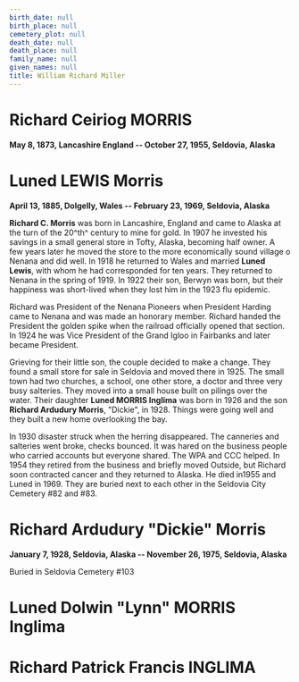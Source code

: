 ```yaml
---
birth_date: null
birth_place: null
cemetery_plot: null
death_date: null
death_place: null
family_name: null
given_names: null
title: William Richard Miller
---
```


# Richard Ceiriog MORRIS

**May 8, 1873, Lancashire England -- October 27, 1955, Seldovia,
Alaska**

# Luned LEWIS Morris

**April 13, 1885, Dolgelly, Wales -- February 23, 1969, Seldovia,
Alaska**

**Richard C. Morris** was born in Lancashire, England and
came to Alaska at the turn of the 20^th^ century to mine for gold. In
1907 he invested his savings in a small general store in Tofty, Alaska,
becoming half owner. A few years later he moved the store to the more
economically sound village o Nenana and did well. In 1918 he returned to
Wales and married **Luned Lewis**, with whom he had
corresponded for ten years. They returned to Nenana in the spring of
1919. In 1922 their son, Berwyn was born, but their happiness was
short-lived when they lost him in the 1923 flu epidemic.

Richard was President of the Nenana Pioneers when President Harding came
to Nenana and was made an honorary member. Richard handed the President
the golden spike when the railroad officially opened that section. In
1924 he was Vice President of the Grand Igloo in Fairbanks and later
became President.

Grieving for their little son, the couple decided to make a change. They
found a small store for sale in Seldovia and moved there in 1925. The
small town had two churches, a school, one other store, a doctor and
three very busy salteries. They moved into a small house built on
pilings over the water. Their daughter **Luned MORRIS
Inglima** was born in 1926 and the son
**Richard Ardudury Morris**, "Dickie", in
1928. Things were going well and they built a new home overlooking the
bay.

In 1930 disaster struck when the herring disappeared. The canneries and
salteries went broke, checks bounced. It was hared on the business
people who carried accounts but everyone shared. The WPA and CCC helped.
In 1954 they retired from the business and briefly moved Outside, but
Richard soon contracted cancer and they returned to Alaska. He died
in1955 and Luned in 1969. They are buried next to each other in the
Seldovia City Cemetery \#82 and \#83.

# Richard Ardudury "Dickie" Morris

**January 7, 1928, Seldovia, Alaska -- November 26, 1975, Seldovia,
Alaska**

Buried in Seldovia Cemetery \#103

# Luned Dolwin "Lynn" MORRIS Inglima

# Richard Patrick Francis INGLIMA
